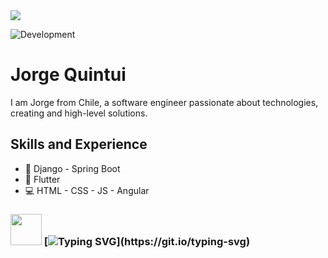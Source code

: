 <img src="https://komarev.com/ghpvc/?username=x4leqxinn">

![Development](https://i.pinimg.com/736x/92/d5/a0/92d5a0e7c75c20e39f548376ab832597.jpg)

# Jorge Quintui
I am Jorge from Chile, a software engineer passionate about technologies, creating and high-level solutions.

## Skills and Experience
* 🎯 Django - Spring Boot
* 📱 Flutter
* 💻 HTML - CSS - JS - Angular

### <img src="https://64.media.tumblr.com/6002f1f1f1db1e890ec03c2c30905992/a12760da3dfa7f62-77/s500x750/470f623335caea356cb88153baede2c028fe87e6.gifv" width="50"> [![Typing SVG](https://readme-typing-svg.demolab.com?font=Fira+Code&weight=300&duration=4000&pause=1200&color=F7F6F6D7&width=435&lines=No+matter+where+you+go;everyone's+connected.)](https://git.io/typing-svg)


<!-- ## Examples of Work<
<img src="" width="512" >
-->
